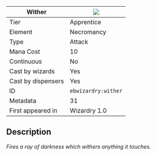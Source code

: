 | Wither |![](https://github.com/Electroblob77/Wizardry/blob/1.12.2/src/main/resources/assets/ebwizardry/textures/spells/wither.png)|
|---|---|
| Tier | Apprentice |
| Element | Necromancy |
| Type | Attack |
| Mana Cost | 10 |
| Continuous | No |
| Cast by wizards | Yes |
| Cast by dispensers | Yes |
| ID | `ebwizardry:wither` |
| Metadata | 31 |
| First appeared in | Wizardry 1.0 |
## Description
_Fires a ray of darkness which withers anything it touches._
